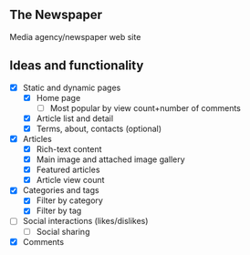 ## The Newspaper
Media agency/newspaper web site
## Ideas and functionality

- [x] Static and dynamic pages
    - [x] Home page
        - [ ] Most popular by view count+number of comments
    - [x] Article list and detail
    - [x] Terms, about, contacts (optional)
- [x] Articles
    - [x] Rich-text content
    - [x] Main image and attached image gallery
    - [x] Featured articles
    - [x] Article view count
- [x] Categories and tags
    - [x] Filter by category
    - [x] Filter by tag
- [ ] Social interactions (likes/dislikes)
    - [ ] Social sharing
- [x] Comments
